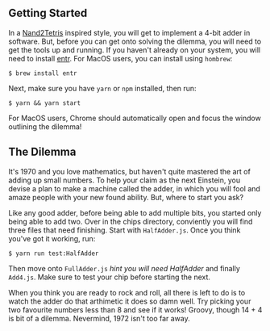 ## Getting Started

In a [Nand2Tetris](http://nand2tetris.org/) inspired style, you will get to implement a 4-bit adder in software. But, before you can get onto solving the dilemma, you will need to get the tools up and running. If you haven't already on your system, you will need to install [entr](http://entrproject.org/). For MacOS users, you can install using `hombrew`:

```$ brew install entr```

Next, make sure you have `yarn` or `npm` installed, then run:

```$ yarn && yarn start```

For MacOS users, Chrome should automatically open and focus the window outlining the dilemma!

## The Dilemma

It's 1970 and you love mathematics, but haven't quite mastered the art of adding up small numbers. To help your claim as the next Einstein, you devise a plan to make a machine called the adder, in which you will fool and amaze people with your new found ability. But, where to start you ask?

Like any good adder, before being able to add multiple bits, you started only being able to add two. Over in the chips directory, conviently you will find three files that need finishing. Start with `HalfAdder.js`. Once you think you've got it working, run:

```$ yarn run test:HalfAdder```

Then move onto `FullAdder.js` *hint you will need HalfAdder* and finally `Add4.js`. Make sure to test your chip before starting the next.

When you think you are ready to rock and roll, all there is left to do is to watch the adder do that arthimetic it does so damn well. Try picking your two favourite numbers less than 8 and see if it works! Groovy, though 14 + 4 is bit of a dilemma. Nevermind, 1972 isn't too far away.

